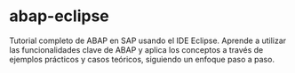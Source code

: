 # abap-eclipse
Tutorial completo de ABAP en SAP usando el IDE Eclipse. Aprende a utilizar las funcionalidades clave de ABAP y aplica los conceptos a través de ejemplos prácticos y casos teóricos, siguiendo un enfoque paso a paso.
